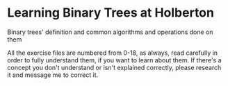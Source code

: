 # Learning Binary Trees at Holberton
Binary trees' definition and common algorithms and operations done on them

All the exercise files are numbered from 0-18, as always, read carefully in order to fully understand them, if you want to learn about them.
If there's a concept you don't understand or isn't explained correctly, please research it and message me to correct it.

